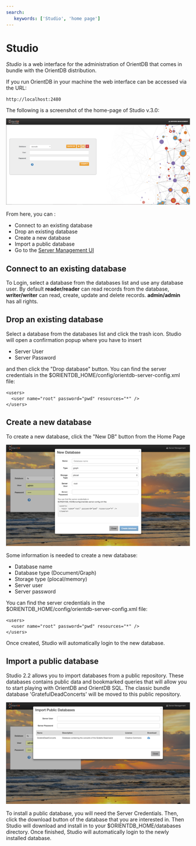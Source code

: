 ```yaml
---
search:
   keywords: ['Studio', 'home page']
---
```


# Studio

_Studio_ is a web interface for the administration of OrientDB that comes in bundle with the OrientDB distribution. 

If you run OrientDB in your machine the web interface can be accessed via the URL:

```
http://localhost:2480
```

The following is a screenshot of the home-page of Studio v.3.0: 

![Home Page](../images/studio/studio-login.png)

From here, you can :

* Connect to an existing database
* Drop an existing database
* Create a new database
* Import a public database
* Go to the [Server Management UI](Studio-Server-Management.md)


## Connect to an existing database

To Login, select a database from the databases list and use any database user. By default **reader/reader** can read records from the database, **writer/writer** can read, create, update and delete records. **admin/admin** has all rights.

## Drop an existing database

Select a database from the databases list and click the trash icon.
Studio will open a confirmation popup where you have to insert

* Server User
* Server Password

and then click the "Drop database" button.
You can find the server credentials in the 
$ORIENTDB_HOME/config/orientdb-server-config.xml file:
```
<users>
  <user name="root" password="pwd" resources="*" />
</users>
```
## Create a new database

To create a new database, click the "New DB" button from the Home Page 

![Home Page](../images/studio-newDb.png)

Some information is needed to create a new database:

* Database name
* Database type (Document/Graph)
* Storage type (plocal/memory)
* Server user
* Server password 

You can find the server credentials in the 
$ORIENTDB_HOME/config/orientdb-server-config.xml file:
```
<users>
  <user name="root" password="pwd" resources="*" />
</users>
```
Once created, Studio will automatically login to the new database.

## Import a public database

Studio 2.2 allows you to import databases from a public repository.
These databases contains public data and bookmarked queries that will allow you to start
playing with OrientDB and OrientDB SQL. The classic bundle database 'GratefulDeadConcerts' will be moved to this public repository.

![Home Page](../images/studio-importPublic.png)

To install a public database, you will need the Server Credentials. 
Then, click the download button of the database that you are interested in.
Then Studio will download and install in to your $ORIENTDB_HOME/databases directory.
Once finished, Studio will automatically login to the newly installed database.
